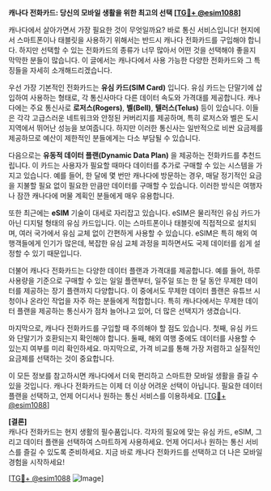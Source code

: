 **캐나다 전화카드: 당신의 모바일 생활을 위한 최고의 선택 [[TG💪+ @esim1088](https://t.me/s/esim1088)]**

캐나다에서 살아가면서 가장 필요한 것이 무엇일까요? 바로 통신 서비스입니다! 현지에서 스마트폰이나 태블릿을 사용하기 위해서는 반드시 캐나다 전화카드를 구입해야 합니다. 하지만 선택할 수 있는 전화카드의 종류가 너무 많아서 어떤 것을 선택해야 좋을지 막막한 분들이 많습니다. 이 글에서는 캐나다에서 사용 가능한 다양한 전화카드와 그 특징들을 자세히 소개해드리겠습니다.

우선 가장 기본적인 전화카드는 **유심 카드(SIM Card)** 입니다. 유심 카드는 단말기에 삽입하여 사용하는 형태로, 각 통신사마다 다른 데이터 속도와 가격대를 제공합니다. 캐나다에는 주요 통신사로 **로저스(Rogers)**, **벨(Bell)**, **텔러스(Telus)** 등이 있습니다. 이들은 각각 고급스러운 네트워크와 안정된 커버리지를 제공하며, 특히 로저스와 벨은 도시 지역에서 뛰어난 성능을 보여줍니다. 하지만 이러한 통신사는 일반적으로 비싼 요금제를 제공하므로 예산이 제한적인 분들에게는 다소 부담될 수 있습니다.

다음으로는 **유동적 데이터 플랜(Dynamic Data Plan)** 을 제공하는 전화카드를 추천드립니다. 이 카드는 사용자가 필요할 때마다 데이터를 추가로 구매할 수 있는 시스템을 가지고 있습니다. 예를 들어, 한 달에 몇 번만 캐나다에 방문하는 경우, 매달 정기적인 요금을 지불할 필요 없이 필요한 만큼만 데이터를 구매할 수 있습니다. 이러한 방식은 여행자나 잠깐 캐나다에 머물 계획인 분들에게 매우 유용합니다.

또한 최근에는 **eSIM** 기술이 대세로 자리잡고 있습니다. eSIM은 물리적인 유심 카드가 아닌 디지털 형태의 유심 카드입니다. 이는 스마트폰이나 태블릿에 직접적으로 설치되며, 여러 국가에서 유심 교체 없이 간편하게 사용할 수 있습니다. eSIM은 특히 해외 여행객들에게 인기가 많은데, 복잡한 유심 교체 과정을 피하면서도 국제 데이터를 쉽게 설정할 수 있기 때문입니다.

더불어 캐나다 전화카드는 다양한 데이터 플랜과 가격대를 제공합니다. 예를 들어, 하루 사용량을 기준으로 구매할 수 있는 일일 플랜부터, 일주일 또는 한 달 동안 무제한 데이터를 제공하는 장기 플랜까지 다양합니다. 이 중에서도 무제한 데이터 플랜은 유튜브 시청이나 온라인 작업을 자주 하는 분들에게 적합합니다. 특히 캐나다에서는 무제한 데이터 플랜을 제공하는 통신사가 점차 늘어나고 있어, 더 많은 선택지가 생겼습니다.

마지막으로, 캐나다 전화카드를 구입할 때 주의해야 할 점도 있습니다. 첫째, 유심 카드와 단말기가 호환되는지 확인해야 합니다. 둘째, 해외 여행 중에도 데이터를 사용할 수 있는지 여부를 미리 확인하세요. 마지막으로, 가격 비교를 통해 가장 저렴하고 실질적인 요금제를 선택하는 것이 중요합니다.

이 모든 정보를 참고하시면 캐나다에서 더욱 편리하고 스마트한 모바일 생활을 즐길 수 있을 것입니다. 캐나다 전화카드는 이제 더 이상 어려운 선택이 아닙니다. 필요한 데이터 플랜을 선택하고, 언제 어디서나 원하는 통신 서비스를 이용하세요. [[TG💪+ @esim1088](https://t.me/s/esim1088)]

**[결론]**  
캐나다 전화카드는 현지 생활의 필수품입니다. 각자의 필요에 맞는 유심 카드, eSIM, 그리고 데이터 플랜을 선택하여 스마트하게 사용하세요. 언제 어디서나 원하는 통신 서비스를 즐길 수 있도록 준비하세요. 지금 바로 캐나다 전화카드를 선택하고 더 나은 모바일 경험을 시작하세요!

[[TG💪+ @esim1088](https://t.me/s/esim1088) ![Image](https://i.postimg.cc/Y0z9fWf4/image.png)]